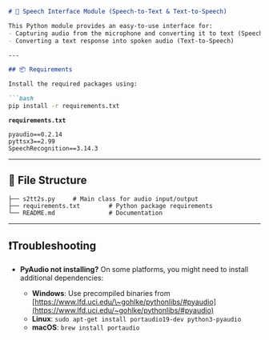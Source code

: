 

````markdown
# 🎤 Speech Interface Module (Speech-to-Text & Text-to-Speech)

This Python module provides an easy-to-use interface for:
- Capturing audio from the microphone and converting it to text (Speech-to-Text)
- Converting a text response into spoken audio (Text-to-Speech)

---

## 📦 Requirements

Install the required packages using:

```bash
pip install -r requirements.txt
````

**`requirements.txt`**

```
pyaudio==0.2.14
pyttsx3==2.99
SpeechRecognition==3.14.3
```

---

## 📁 File Structure

```
├── s2tt2s.py     # Main class for audio input/output
├── requirements.txt        # Python package requirements
└── README.md               # Documentation
```
---

## ❗Troubleshooting

* **PyAudio not installing?**
  On some platforms, you might need to install additional dependencies:

  * **Windows**: Use precompiled binaries from [https://www.lfd.uci.edu/\~gohlke/pythonlibs/#pyaudio](https://www.lfd.uci.edu/~gohlke/pythonlibs/#pyaudio)
  * **Linux**: `sudo apt-get install portaudio19-dev python3-pyaudio`
  * **macOS**: `brew install portaudio`

